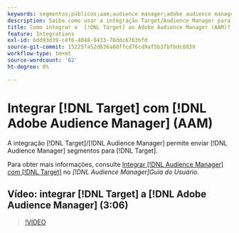 ```yaml
---
keywords: segmentos;públicos;aam;audience manager;adobe audience manager;integrar;integração
description: Saiba como usar a integração Target/Audience Manager para enviar segmentos de Audience Manager (AAM) para o Adobe Target.
title: Como integrar o  [!DNL Target] ao Adobe Audience Manager (AAM)?
feature: Integrations
exl-id: 6dd93d39-c4f6-4048-9433-76ddc6763bfd
source-git-commit: 152257a52d836a88ffcd76cd9af5b3fbfbdc0839
workflow-type: tm+mt
source-wordcount: '62'
ht-degree: 0%

---
```


# Integrar [!DNL Target] com [!DNL Adobe Audience Manager] (AAM)

A integração [!DNL Target]/[!DNL Audience Manager] permite enviar [!DNL Audience Manager] segmentos para [!DNL Target].

Para obter mais informações, consulte [Integrar [!DNL Audience Manager] com [!DNL Target]](https://experienceleague.adobe.com/docs/audience-manager/user-guide/implementation-integration-guides/integration-other-solutions/aam-target-integration.html?lang=pt-BR) no *[!DNL Audience Manager]Guia do Usuário*.

## Vídeo: integrar [!DNL Target] a [!DNL Adobe Audience Manager] (3:06)

>[!VIDEO](https://video.tv.adobe.com/v/35151)

